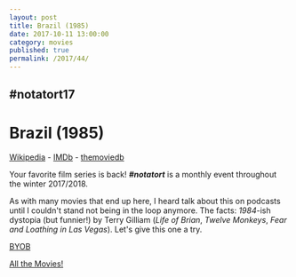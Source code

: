 ```yaml
---
layout: post
title: Brazil (1985)
date: 2017-10-11 13:00:00
category: movies
published: true
permalink: /2017/44/
---
```



## \#notatort17

# Brazil (1985)



[Wikipedia](https://goo.gl/395T46) - [IMDb](http://www.imdb.com/title/tt0088846/) - [themoviedb](https://www.themoviedb.org/movie/68-brazil?language=en)

Your favorite film series is back! ***\#notatort*** is a monthly event throughout the winter 2017/2018.


As with many movies that end up here, I heard talk about this on podcasts until I couldn't stand not being in the loop anymore. The facts: *1984*-ish dystopia (but funnier!) by Terry Gilliam (*Life of Brian*, *Twelve Monkeys*, *Fear and Loathing in Las Vegas*). Let's give this one a try.

<a href="http://en.wikipedia.org/wiki/BYOB_(beverage)">BYOB</a>

[All the Movies!](http://notatort.com/allthemovies/)

<!--include jquery & backstretch-->

<script type="text/javascript" src="https://ajax.googleapis.com/ajax/libs/jquery/1.7.2/jquery.min.js"></script>

<script type="text/javascript" src="http://notatort.com/jquery.backstretch.min.js"></script>

<script type="text/javascript">

$(function(){

     $(window).resize(function(){
     
         if($(this).width() >= 767){
         
             $.backstretch("http://notatort.com/bg1744.jpg", {speed: 150});
             
         }
         
      })
      
      .resize();//trigger resize on page load
      
});

</script>